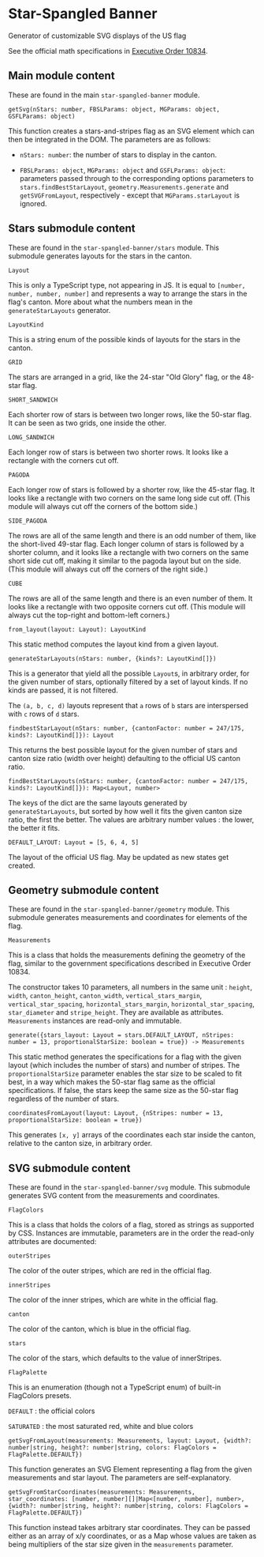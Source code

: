 # Star-Spangled Banner

Generator of customizable SVG displays of the US flag

See the official math specifications in [Executive Order 10834](https://en.wikisource.org/wiki/Executive_Order_10834).

## Main module content

These are found in the main `star-spangled-banner` module.

`getSvg(nStars: number, FBSLParams: object, MGParams: object, GSFLParams: object)`

This function creates a stars-and-stripes flag as an SVG element which can then be integrated in the DOM. The parameters are as follows:

- `nStars: number`: the number of stars to display in the canton.

- `FBSLParams: object`, `MGParams: object` and `GSFLParams: object`: parameters passed through to the corresponding options parameters to `stars.findBestStarLayout`, `geometry.Measurements.generate` and `getSVGFromLayout`, respectively - except that `MGParams.starLayout` is ignored.

## Stars submodule content

These are found in the `star-spangled-banner/stars` module. This submodule generates layouts for the stars in the canton.

`Layout`

This is only a TypeScript type, not appearing in JS. It is equal to `[number, number, number, number]` and represents a way to arrange the stars in the flag's canton. More about what the numbers mean in the `generateStarLayouts` generator.

`LayoutKind`

  This is a string enum of the possible kinds of layouts for the stars in the canton.

  `GRID`

  The stars are arranged in a grid, like the 24-star "Old Glory" flag, or the 48-star flag.

  `SHORT_SANDWICH`

  Each shorter row of stars is between two longer rows, like the 50-star flag. It can be seen as two grids, one inside the other.

  `LONG_SANDWICH`

  Each longer row of stars is between two shorter rows. It looks like a rectangle with the corners cut off.

  `PAGODA`

  Each longer row of stars is followed by a shorter row, like the 45-star flag. It looks like a rectangle with two corners on the same long side cut off. (This module will always cut off the corners of the bottom side.)

  `SIDE_PAGODA`

  The rows are all of the same length and there is an odd number of them, like the short-lived 49-star flag. Each longer column of stars is followed by a shorter column, and it looks like a rectangle with two corners on the same short side cut off, making it similar to the pagoda layout but on the side. (This module will always cut off the corners of the right side.)

  `CUBE`

  The rows are all of the same length and there is an even number of them. It looks like a rectangle with two opposite corners cut off. (This module will always cut the top-right and bottom-left corners.)

  `from_layout(layout: Layout): LayoutKind`

  This static method computes the layout kind from a given layout.

`generateStarLayouts(nStars: number, {kinds?: LayoutKind[]})`

  This is a generator that yield all the possible `Layout`s, in arbitrary order, for the given number of stars, optionally filtered by a set of layout kinds. If no kinds are passed, it is not filtered.

  The `(a, b, c, d)` layouts represent that `a` rows of `b` stars are interspersed with `c` rows of `d` stars.

`findbestStarLayout(nStars: number, {cantonFactor: number = 247/175, kinds?: LayoutKind[]}): Layout`

  This returns the best possible layout for the given number of stars and canton size ratio (width over height) defaulting to the official US canton ratio.

`findBestStarLayouts(nStars: number, {cantonFactor: number = 247/175, kinds?: LayoutKind[]}): Map<Layout, number>`

  The keys of the dict are the same layouts generated by `generateStarLayouts`, but sorted by how well it fits the given canton size ratio, the first the better. The values are arbitrary number values : the lower, the better it fits.

`DEFAULT_LAYOUT: Layout = [5, 6, 4, 5]`

  The layout of the official US flag. May be updated as new states get created.

## Geometry submodule content

These are found in the `star-spangled-banner/geometry` module. This submodule generates measurements and coordinates for elements of the flag.

`Measurements`

  This is a class that holds the measurements defining the geometry of the flag, similar to the government specifications described in Executive Order 10834.

  The constructor takes 10 parameters, all numbers in the same unit : `height`, `width`, `canton_height`, `canton_width`, `vertical_stars_margin`, `vertical_star_spacing`, `horizontal_stars_margin`, `horizontal_star_spacing`, `star_diameter` and `stripe_height`. They are available as attributes. `Measurements` instances are read-only and immutable.

  `generate({stars_layout: Layout = stars.DEFAULT_LAYOUT, nStripes: number = 13, proportionalStarSize: boolean = true}) -> Measurements`

  This static method generates the specifications for a flag with the given layout (which includes the number of stars) and number of stripes. The `proportionalStarSize` parameter enables the star size to be scaled to fit best, in a way which makes the 50-star flag same as the official specifications. If false, the stars keep the same size as the 50-star flag regardless of the number of stars.

`coordinatesFromLayout(layout: Layout, {nStripes: number = 13, proportionalStarSize: boolean = true})`

  This generates `[x, y]` arrays of the coordinates each star inside the canton, relative to the canton size, in arbitrary order.

## SVG submodule content

These are found in the `star-spangled-banner/svg` module. This submodule generates SVG content from the measurements and coordinates.

`FlagColors`

  This is a class that holds the colors of a flag, stored as strings as supported by CSS. Instances are immutable, parameters are in the order the read-only attributes are documented:

  `outerStripes`

  The color of the outer stripes, which are red in the official flag.

  `innerStripes`

  The color of the inner stripes, which are white in the official flag.

  `canton`

  The color of the canton, which is blue in the official flag.

  `stars`

  The color of the stars, which defaults to the value of innerStripes.

`FlagPalette`

  This is an enumeration (though not a TypeScript enum) of built-in FlagColors presets.

  `DEFAULT` : the official colors

  `SATURATED` : the most saturated red, white and blue colors

`getSvgFromLayout(measurements: Measurements, layout: Layout, {width?: number|string, height?: number|string, colors: FlagColors = FlagPalette.DEFAULT})`

  This function generates an SVG Element representing a flag from the given measurements and star layout. The parameters are self-explanatory.

`getSvgFromStarCoordinates(measurements: Measurements, star_coordinates: [number, number][]|Map<[number, number], number>, {width?: number|string, height?: number|string, colors: FlagColors = FlagPalette.DEFAULT})`

  This function instead takes arbitrary star coordinates. They can be passed either as an array of x/y coordinates, or as a Map whose values are taken as being multipliers of the star size given in the `measurements` parameter.

